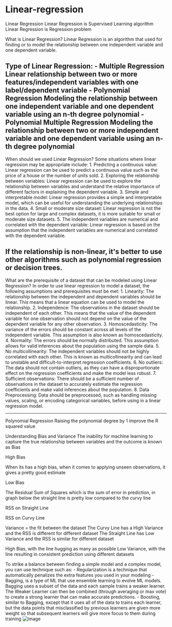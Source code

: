 # Linear-regression

Linear Regression
Linear Regression is Supervised Learning algorithm
Linear Regression is Regression problem

What is Linear Regression?
	Linear Regression is an algorithm that used for finding or to model the relationship between one independent variable and one dependent variable.
	
Type of Linear Regression:
	- Multiple Regression
		Linear relationship between two or more features/independent variables with one label/dependent variable
	- Polynomial Regression
		Modeling the relationship between one independent variable and one dependent variable using an n-th degree polynomial 
	- Polynomial Multiple Regression
		Modeling the relationship between two or more independent variable and one dependent variable using an n-th degree polynomial 
-------------------------------------------------------------------------------------------------------------------

When should we used Linear Regression?
Some situations where linear regression may be appropriate include:
	1. Predicting a continuous value: Linear regression can be used to predict a continuous value such as the price of a house or the number of units sold.
	2. Exploring the relationship between variables: Linear regression can be used to explore the relationship between variables and understand the relative importance of different factors in explaining the dependent variable.
	3. Simple and interpretable model: Linear regression provides a simple and interpretable model, which can be useful for understanding the underlying relationships in the data.
	4. Small or moderate size dataset: Linear regression is not the best option for large and complex datasets, it is more suitable for small or moderate size datasets.
	5. The independent variables are numerical and correlated with the dependent variable: Linear regression is based on the assumption that the independent variables are numerical and correlated with the dependent variable.
	
If the relationship is non-linear, it's better to use other algorithms such as polynomial regression or decision trees.
-------------------------------------------------------------------------------------------------------------------

What are the prerequisite of a dataset that can be modeled using Linear Regression?
In order to use linear regression to model a dataset, the following assumptions and prerequisites must be met:
	1. Linearity: The relationship between the independent and dependent variables should be linear. This means that a linear equation can be used to model the relationship.
	2. Independence: The observations in the dataset should be independent of each other. This means that the value of the dependent variable for one observation should not depend on the value of the dependent variable for any other observation.
	3. Homoscedasticity: The variance of the errors should be constant across all levels of the independent variable. This assumption is also known as homoscedasticity.
	4. Normality: The errors should be normally distributed. This assumption allows for valid inferences about the population using the sample data.
	5. No multicollinearity: The independent variables should not be highly correlated with each other. This is known as multicollinearity and can lead to unstable and difficult-to-interpret regression coefficients.
	6. No outliers: The data should not contain outliers, as they can have a disproportionate effect on the regression coefficients and make the model less robust.
	7. Sufficient observations: There should be a sufficient number of observations in the dataset to accurately estimate the regression coefficients and make valid inferences about the population.
	8. Data Preprocessing: Data should be preprocessed, such as handling missing values, scaling, or encoding categorical variables, before using in a linear regression model.
	
-------------------------------------------------------------------------------------------------------------------
Polynomial Regression
Raising the polynomial degree by 1 improve the R squared value

Understanding Bias and Variance
The inability for machine learning to capture the true relationship between variables and the outcome is known as Bias

High Bias

When its has a high bias, when it comes to applying unseen observations, it gives a pretty good estimate

Low Bias



The Residual Sum of Squares which is the sum of error in prediction, 
in graph below the straight line is pretty low compared to the curvy line

RSS on Straight Line


RSS on Curvy Line 


Variance = the fit between the dataset 
The Curvy Line has a High Variance and the RSS is different for different dataset
The Straight Line has Low Variance and the RSS is similar for different dataset

High Bias, with the line hugging as many as possible
Low Variance, with the line resulting in consistent prediction using different datasets


To strike a balance between finding a simple model and a complex model, you can use technique such as:
	- Regularization is a technique that automatically penalizes the extra features you used in your modeling
	- Bagging, is a type of ML that use ensemble learning to evolve ML models.
	Bagging uses a subset of the data and each sample trains a weaker learner.
	The Weaker Learner can then be combined (through averaging or max vote) to create a strong learner that can make accurate predictions.
	- Boosting, similar to Bagging, except that it uses all of the data to trains each learner, but the data points that misclassified by previous learners are given more weight so that subsequent learners will give more focus to them during training
![image](https://user-images.githubusercontent.com/126078264/220904756-1406725c-64c7-4ca7-838b-e856e5260e8b.png)


